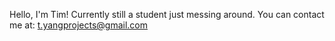 Hello, I'm Tim!
Currently still a student just messing around.
You can contact me at: t.yangprojects@gmail.com
